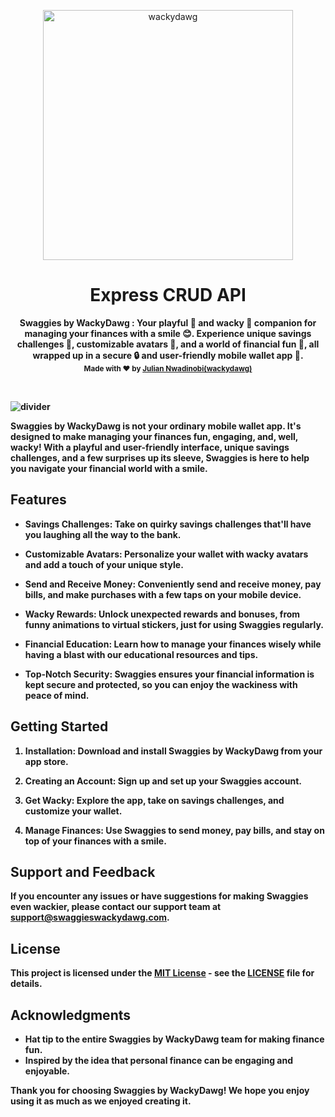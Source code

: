 <p align="center">
  <img src="[https://static.paidviewpoint.com/images/earnings/green_piggy.png](https://static.paidviewpoint.com/images/earnings/green_piggy.png)" alt="wackydawg" width="400" />
</p>

<h1 align="center">Express CRUD API</h1>

<p align="center">
  
</p>

<p align="center">
  <b>Swaggies by WackyDawg : Your playful 🎉 and wacky 🤪 companion for managing your finances with a smile 😊. Experience unique savings challenges 🎯, customizable avatars 🎨, and a world of financial fun 🎈, all wrapped up in a secure 🔒 and user-friendly mobile wallet app 📲.</span></br>
  <sub>Made with ❤️ by <a href="https://github.com/WackyDawg">Julian Nwadinobi(wackydawg)</a></sub>
</p>

<br />

![divider](./assets/images/divider.png)

Swaggies by WackyDawg is not your ordinary mobile wallet app. It's designed to make managing your finances fun, engaging, and, well, wacky! With a playful and user-friendly interface, unique savings challenges, and a few surprises up its sleeve, Swaggies is here to help you navigate your financial world with a smile.

## Features

- **Savings Challenges:** Take on quirky savings challenges that'll have you laughing all the way to the bank.

- **Customizable Avatars:** Personalize your wallet with wacky avatars and add a touch of your unique style.

- **Send and Receive Money:** Conveniently send and receive money, pay bills, and make purchases with a few taps on your mobile device.

- **Wacky Rewards:** Unlock unexpected rewards and bonuses, from funny animations to virtual stickers, just for using Swaggies regularly.

- **Financial Education:** Learn how to manage your finances wisely while having a blast with our educational resources and tips.

- **Top-Notch Security:** Swaggies ensures your financial information is kept secure and protected, so you can enjoy the wackiness with peace of mind.

## Getting Started

1. **Installation:** Download and install Swaggies by WackyDawg from your app store.

2. **Creating an Account:** Sign up and set up your Swaggies account.

3. **Get Wacky:** Explore the app, take on savings challenges, and customize your wallet.

4. **Manage Finances:** Use Swaggies to send money, pay bills, and stay on top of your finances with a smile.

## Support and Feedback

If you encounter any issues or have suggestions for making Swaggies even wackier, please contact our support team at [support@swaggieswackydawg.com](mailto:support@swaggieswackydawg.com).

## License

This project is licensed under the [MIT License](LICENSE) - see the [LICENSE](LICENSE) file for details.

## Acknowledgments

- Hat tip to the entire Swaggies by WackyDawg team for making finance fun.
- Inspired by the idea that personal finance can be engaging and enjoyable.

Thank you for choosing Swaggies by WackyDawg! We hope you enjoy using it as much as we enjoyed creating it.
